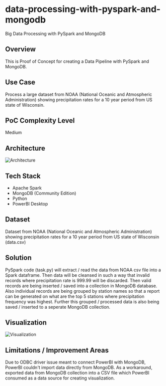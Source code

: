 # data-processing-with-pyspark-and-mongodb
Big Data Processing with PySpark and MongoDB

## Overview 

This is Proof of Concept for creating a Data Pipeline with PySpark and MongoDB.

## Use Case

Process a large dataset from NOAA (National Oceanic and Atmospheric Administration) showing precipitation rates for a 10 year period from US state of Wisconsin.

## PoC Complexity Level

Medium

## Architecture

![Architecture](https://github.com/user-attachments/assets/7e06f4e1-7de7-4f5e-9faf-2fee2b6956a4)

## Tech Stack

- Apache Spark
- MongoDB (Community Edition)
- Python
- PowerBI Desktop

## Dataset

Dataset from NOAA (National Oceanic and Atmospheric Administration) showing precipitation rates for a 10 year period from US state of Wisconsin (data.csv)

## Solution

PySpark code (task.py) will extract / read the data from NOAA csv file into a Spark dataframe. Then data will be cleansed in such a way that invalid records where precipitation rate is 999.99 will be discarded. Then valid records are being inserted / saved into a collection in MongoDB database. Also individual records are being grouped by station names so that a report can be generated on what are the top 5 stations where precipitation frequency was highest. Further this grouped / processed data is also being saved / inserted to a seperate MongoDB collection.

## Visualization

![Visualization](https://github.com/user-attachments/assets/280216c8-0668-4c83-a769-8b4c0ada877e)

## Limitations / Improvement Areas

Due to ODBC driver issue meant to connect PowerBI with MongoDB, PowerBI couldn't import data directly from MongoDB. As a workaround, exported data from MongoDB collection into a CSV file which PowerBI consumed as a data source for creating visualization.

